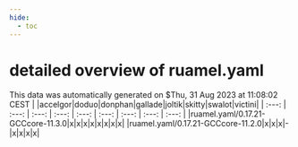 ```yaml
---
hide:
  - toc
---
```


detailed overview of ruamel.yaml
================================


This data was automatically generated on $Thu, 31 Aug 2023 at 11:08:02 CEST
| |accelgor|doduo|donphan|gallade|joltik|skitty|swalot|victini|
| :---: | :---: | :---: | :---: | :---: | :---: | :---: | :---: | :---: |
|ruamel.yaml/0.17.21-GCCcore-11.3.0|x|x|x|x|x|x|x|x|
|ruamel.yaml/0.17.21-GCCcore-11.2.0|x|x|x|-|x|x|x|x|
